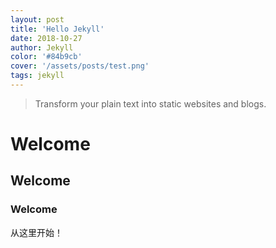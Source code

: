 ```yaml
---
layout: post
title: 'Hello Jekyll'
date: 2018-10-27
author: Jekyll
color: '#84b9cb'
cover: '/assets/posts/test.png'
tags: jekyll 
---
```


> Transform your plain text into static websites and blogs.

# Welcome 

## Welcome

### Welcome

从这里开始！
